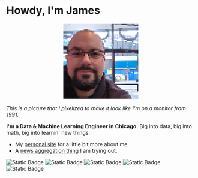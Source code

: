 # Howdy, I'm James

<p align="center">
  <img src="https://github.com/jsal13/jsal13/blob/master/james_pixel.png" width=200 alt="These pixels are me.">
</p>

_This is a picture that I pixelized to make it look like I'm on a monitor from 1991._

**I'm a Data & Machine Learning Engineer in Chicago.**  Big into data, big into math, big into learnin' new things.

- My [personal site](https://jsalv.com) for a little bit more about me.
- A [news aggregation thing](https://jsalv.com/blog/) I am trying out.

![Static Badge](https://img.shields.io/badge/PYTHON_sklearn_polars_pandas-blue)
![Static Badge](https://img.shields.io/badge/ruff_mypy_black-blue)
![Static Badge](https://img.shields.io/badge/AWS-blue)
![Static Badge](https://img.shields.io/badge/CSHARP_unity-blue)
![Static Badge](https://img.shields.io/badge/VUE-blue)
